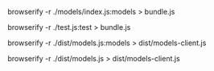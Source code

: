 browserify -r ./models/index.js:models > bundle.js


browserify -r ./test.js:test > bundle.js




browserify -r ./dist/models.js:models > dist/models-client.js


browserify -r ./dist/models.js > dist/models-client.js
